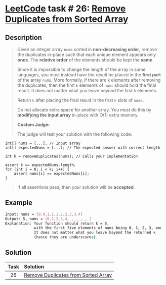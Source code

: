 # [LeetCode][leetcode] task # 26: [Remove Duplicates from Sorted Array][task]

Description
-----------

> Given an integer array `nums` sorted in **non-decreasing order**,
> remove the duplicates in-place such that each unique element appears only **once**.
> The **relative order** of the elements should be kept the **same**.
> 
> Since it is impossible to change the length of the array in some languages,
> you must instead have the result be placed in the **first part** of the array `nums`.
> More formally, if there are `k` elements after removing the duplicates,
> then the first `k` elements of `nums` should hold the final result.
> It does not matter what you leave beyond the first `k` elements.
> 
> Return `k` after placing the final result in the first `k` slots of `nums`.
> 
> Do not allocate extra space for another array. You must do this
> by **modifying the input array** in-place with O(1) extra memory.
> 
> **Custom Judge:**
> 
> The judge will test your solution with the following code:
```
int[] nums = [...]; // Input array
int[] expectedNums = [...]; // The expected answer with correct length

int k = removeDuplicates(nums); // Calls your implementation

assert k == expectedNums.length;
for (int i = 0; i < k; i++) {
    assert nums[i] == expectedNums[i];
}
``` 
> If all assertions pass, then your solution will be **accepted**.

Example
-------

```sh
Input: nums = [0,0,1,1,1,2,2,3,3,4]
Output: 5, nums = [0,1,2,3,4,_,_,_,_,_]
Explanation: Your function should return k = 5,
             with the first five elements of nums being 0, 1, 2, 3, and 4 respectively.
             It does not matter what you leave beyond the returned k
             (hence they are underscores).
```

Solution
--------

| Task | Solution |
| :------: | :------ |
| 26 | [Remove Duplicates from Sorted Array][solution] |


[leetcode]: <http://leetcode.com/>
[task]: <https://leetcode.com/problems/remove-duplicates-from-sorted-array/>
[solution]: <https://github.com/wellaxis/witalis-jkit/blob/main/module/tasks/src/main/java/com/witalis/jkit/tasks/core/task/leetcode/p26/option/Practice.java>
